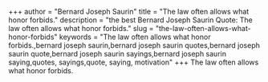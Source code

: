 +++
author = "Bernard Joseph Saurin"
title = "The law often allows what honor forbids."
description = "the best Bernard Joseph Saurin Quote: The law often allows what honor forbids."
slug = "the-law-often-allows-what-honor-forbids"
keywords = "The law often allows what honor forbids.,bernard joseph saurin,bernard joseph saurin quotes,bernard joseph saurin quote,bernard joseph saurin sayings,bernard joseph saurin saying,quotes, sayings,quote, saying, motivation"
+++
The law often allows what honor forbids.
